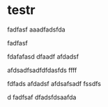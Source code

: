 # testr
fadfasf
aaadfadsfda



fadfasf

fdafafasd
dfaadf
afdadsf

afdsadfsadfdfdasfds
ffff

fdfads
afdadsf
afdsafsadf
fssdfs

d
fadfsaf
dfadsfdsaafda

